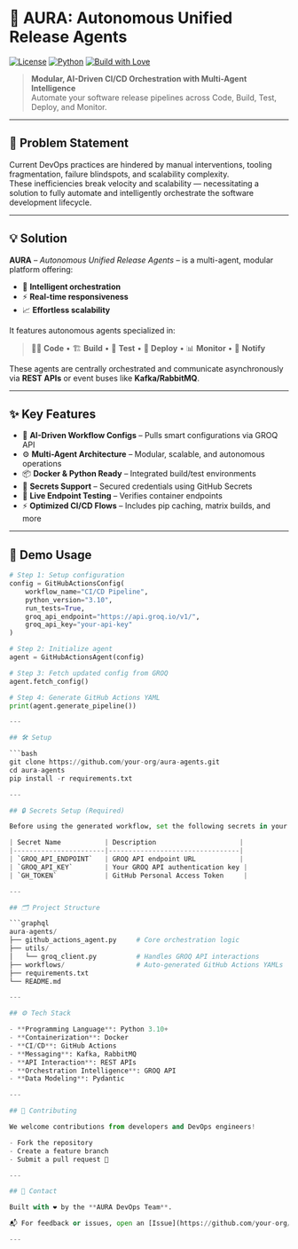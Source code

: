 # 🤖 AURA: Autonomous Unified Release Agents

[![License](https://img.shields.io/badge/license-MIT-blue.svg)](LICENSE)
[![Python](https://img.shields.io/badge/Python-3.10%2B-blue)](https://www.python.org/)
[![Build with Love](https://img.shields.io/badge/Built%20with-%E2%9D%A4-red)](#)

> **Modular, AI-Driven CI/CD Orchestration with Multi-Agent Intelligence**  
> Automate your software release pipelines across Code, Build, Test, Deploy, and Monitor.

---

## 🧩 Problem Statement

Current DevOps practices are hindered by manual interventions, tooling fragmentation, failure blindspots, and scalability complexity.  
These inefficiencies break velocity and scalability — necessitating a solution to fully automate and intelligently orchestrate the software development lifecycle.

---

## 💡 Solution

**AURA** – *Autonomous Unified Release Agents* – is a multi-agent, modular platform offering:

- 🤖 **Intelligent orchestration**
- ⚡ **Real-time responsiveness**
- 📈 **Effortless scalability**

It features autonomous agents specialized in:

> 🧑‍💻 **Code** • 🏗️ **Build** • 🧪 **Test** • 🚀 **Deploy** • 📊 **Monitor** • 📣 **Notify**

These agents are centrally orchestrated and communicate asynchronously via **REST APIs** or event buses like **Kafka/RabbitMQ**.

---

## ✨ Key Features

- 🧠 **AI-Driven Workflow Configs** – Pulls smart configurations via GROQ API
- ⚙️ **Multi-Agent Architecture** – Modular, scalable, and autonomous operations
- 📦 **Docker & Python Ready** – Integrated build/test environments
- 🔐 **Secrets Support** – Secured credentials using GitHub Secrets
- 🧪 **Live Endpoint Testing** – Verifies container endpoints
- ⚡ **Optimized CI/CD Flows** – Includes pip caching, matrix builds, and more

---

## 🚀 Demo Usage

```python
# Step 1: Setup configuration
config = GitHubActionsConfig(
    workflow_name="CI/CD Pipeline",
    python_version="3.10",
    run_tests=True,
    groq_api_endpoint="https://api.groq.io/v1/",
    groq_api_key="your-api-key"
)

# Step 2: Initialize agent
agent = GitHubActionsAgent(config)

# Step 3: Fetch updated config from GROQ
agent.fetch_config()

# Step 4: Generate GitHub Actions YAML
print(agent.generate_pipeline())

---

## 🛠 Setup

```bash
git clone https://github.com/your-org/aura-agents.git
cd aura-agents
pip install -r requirements.txt

---

## 🔒 Secrets Setup (Required)

Before using the generated workflow, set the following secrets in your GitHub repo:

| Secret Name           | Description                     |
|-----------------------|---------------------------------|
| `GROQ_API_ENDPOINT`   | GROQ API endpoint URL           |
| `GROQ_API_KEY`        | Your GROQ API authentication key |
| `GH_TOKEN`            | GitHub Personal Access Token     |

---

## 🗂 Project Structure

```graphql
aura-agents/
├── github_actions_agent.py     # Core orchestration logic
├── utils/
│   └── groq_client.py          # Handles GROQ API interactions
├── workflows/                  # Auto-generated GitHub Actions YAMLs
├── requirements.txt
└── README.md

---

## ⚙ Tech Stack

- **Programming Language**: Python 3.10+
- **Containerization**: Docker
- **CI/CD**: GitHub Actions
- **Messaging**: Kafka, RabbitMQ
- **API Interaction**: REST APIs
- **Orchestration Intelligence**: GROQ API
- **Data Modeling**: Pydantic

---

## 🤝 Contributing

We welcome contributions from developers and DevOps engineers!  

- Fork the repository  
- Create a feature branch  
- Submit a pull request 🚀

---

## 💬 Contact

Built with ❤️ by the **AURA DevOps Team**.

📬 For feedback or issues, open an [Issue](https://github.com/your-org/aura-agents/issues) or reach out via GitHub.

---
